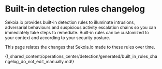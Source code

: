 # Built-in detection rules changelog

Sekoia.io provides built-in detection rules to illuminate intrusions, adversarial behaviours and suspicious activity escalation chains so you can immediately take steps to remediate. Built-in rules can be customized to your context and according to your security posture.

This page relates the changes that Sekoia.io made to these rules over time.

{!_shared_content/operations_center/detection/generated/built_in_rules_changelog_do_not_edit_manually.md!}
